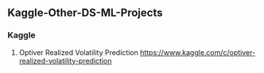 ## Kaggle-Other-DS-ML-Projects

### Kaggle
1. Optiver Realized Volatility Prediction https://www.kaggle.com/c/optiver-realized-volatility-prediction

